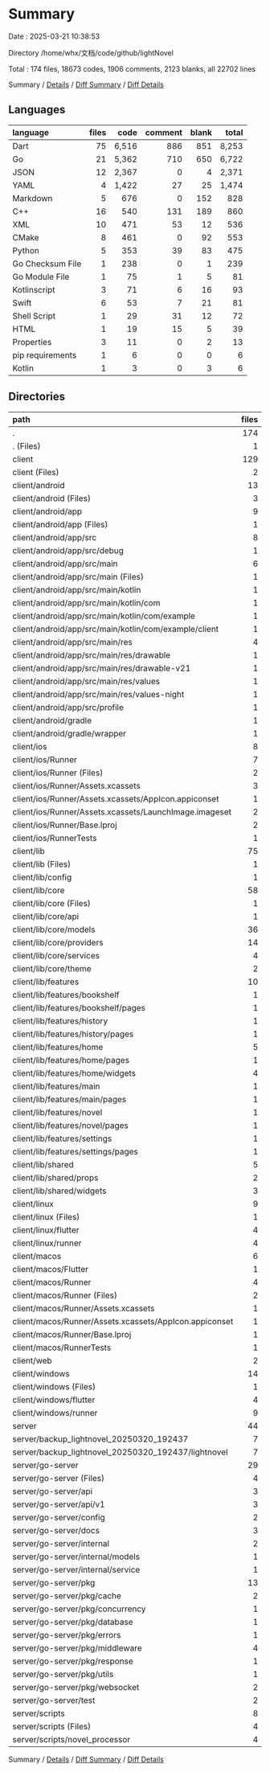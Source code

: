 # Summary

Date : 2025-03-21 10:38:53

Directory /home/whx/文档/code/github/lightNovel

Total : 174 files,  18673 codes, 1906 comments, 2123 blanks, all 22702 lines

Summary / [Details](details.md) / [Diff Summary](diff.md) / [Diff Details](diff-details.md)

## Languages
| language | files | code | comment | blank | total |
| :--- | ---: | ---: | ---: | ---: | ---: |
| Dart | 75 | 6,516 | 886 | 851 | 8,253 |
| Go | 21 | 5,362 | 710 | 650 | 6,722 |
| JSON | 12 | 2,367 | 0 | 4 | 2,371 |
| YAML | 4 | 1,422 | 27 | 25 | 1,474 |
| Markdown | 5 | 676 | 0 | 152 | 828 |
| C++ | 16 | 540 | 131 | 189 | 860 |
| XML | 10 | 471 | 53 | 12 | 536 |
| CMake | 8 | 461 | 0 | 92 | 553 |
| Python | 5 | 353 | 39 | 83 | 475 |
| Go Checksum File | 1 | 238 | 0 | 1 | 239 |
| Go Module File | 1 | 75 | 1 | 5 | 81 |
| Kotlinscript | 3 | 71 | 6 | 16 | 93 |
| Swift | 6 | 53 | 7 | 21 | 81 |
| Shell Script | 1 | 29 | 31 | 12 | 72 |
| HTML | 1 | 19 | 15 | 5 | 39 |
| Properties | 3 | 11 | 0 | 2 | 13 |
| pip requirements | 1 | 6 | 0 | 0 | 6 |
| Kotlin | 1 | 3 | 0 | 3 | 6 |

## Directories
| path | files | code | comment | blank | total |
| :--- | ---: | ---: | ---: | ---: | ---: |
| . | 174 | 18,673 | 1,906 | 2,123 | 22,702 |
| . (Files) | 1 | 2 | 0 | 1 | 3 |
| client | 129 | 8,438 | 1,125 | 1,217 | 10,780 |
| client (Files) | 2 | 45 | 27 | 20 | 92 |
| client/android | 13 | 149 | 57 | 30 | 236 |
| client/android (Files) | 3 | 42 | 0 | 10 | 52 |
| client/android/app | 9 | 102 | 57 | 19 | 178 |
| client/android/app (Files) | 1 | 32 | 6 | 7 | 45 |
| client/android/app/src | 8 | 70 | 51 | 12 | 133 |
| client/android/app/src/debug | 1 | 3 | 4 | 1 | 8 |
| client/android/app/src/main | 6 | 64 | 43 | 10 | 117 |
| client/android/app/src/main (Files) | 1 | 35 | 11 | 1 | 47 |
| client/android/app/src/main/kotlin | 1 | 3 | 0 | 3 | 6 |
| client/android/app/src/main/kotlin/com | 1 | 3 | 0 | 3 | 6 |
| client/android/app/src/main/kotlin/com/example | 1 | 3 | 0 | 3 | 6 |
| client/android/app/src/main/kotlin/com/example/client | 1 | 3 | 0 | 3 | 6 |
| client/android/app/src/main/res | 4 | 26 | 32 | 6 | 64 |
| client/android/app/src/main/res/drawable | 1 | 4 | 7 | 2 | 13 |
| client/android/app/src/main/res/drawable-v21 | 1 | 4 | 7 | 2 | 13 |
| client/android/app/src/main/res/values | 1 | 9 | 9 | 1 | 19 |
| client/android/app/src/main/res/values-night | 1 | 9 | 9 | 1 | 19 |
| client/android/app/src/profile | 1 | 3 | 4 | 1 | 8 |
| client/android/gradle | 1 | 5 | 0 | 1 | 6 |
| client/android/gradle/wrapper | 1 | 5 | 0 | 1 | 6 |
| client/ios | 8 | 229 | 4 | 13 | 246 |
| client/ios/Runner | 7 | 222 | 2 | 9 | 233 |
| client/ios/Runner (Files) | 2 | 13 | 0 | 3 | 16 |
| client/ios/Runner/Assets.xcassets | 3 | 148 | 0 | 4 | 152 |
| client/ios/Runner/Assets.xcassets/AppIcon.appiconset | 1 | 122 | 0 | 1 | 123 |
| client/ios/Runner/Assets.xcassets/LaunchImage.imageset | 2 | 26 | 0 | 3 | 29 |
| client/ios/Runner/Base.lproj | 2 | 61 | 2 | 2 | 65 |
| client/ios/RunnerTests | 1 | 7 | 2 | 4 | 13 |
| client/lib | 75 | 6,516 | 886 | 851 | 8,253 |
| client/lib (Files) | 1 | 21 | 9 | 6 | 36 |
| client/lib/config | 1 | 50 | 20 | 14 | 84 |
| client/lib/core | 58 | 5,086 | 701 | 697 | 6,484 |
| client/lib/core (Files) | 1 | 105 | 9 | 9 | 123 |
| client/lib/core/api | 1 | 683 | 36 | 83 | 802 |
| client/lib/core/models | 36 | 3,741 | 474 | 457 | 4,672 |
| client/lib/core/providers | 14 | 286 | 119 | 95 | 500 |
| client/lib/core/services | 4 | 189 | 45 | 39 | 273 |
| client/lib/core/theme | 2 | 82 | 18 | 14 | 114 |
| client/lib/features | 10 | 972 | 105 | 78 | 1,155 |
| client/lib/features/bookshelf | 1 | 13 | 9 | 4 | 26 |
| client/lib/features/bookshelf/pages | 1 | 13 | 9 | 4 | 26 |
| client/lib/features/history | 1 | 13 | 7 | 3 | 23 |
| client/lib/features/history/pages | 1 | 13 | 7 | 3 | 23 |
| client/lib/features/home | 5 | 491 | 51 | 34 | 576 |
| client/lib/features/home/pages | 1 | 135 | 14 | 6 | 155 |
| client/lib/features/home/widgets | 4 | 356 | 37 | 28 | 421 |
| client/lib/features/main | 1 | 53 | 9 | 7 | 69 |
| client/lib/features/main/pages | 1 | 53 | 9 | 7 | 69 |
| client/lib/features/novel | 1 | 339 | 18 | 25 | 382 |
| client/lib/features/novel/pages | 1 | 339 | 18 | 25 | 382 |
| client/lib/features/settings | 1 | 63 | 11 | 5 | 79 |
| client/lib/features/settings/pages | 1 | 63 | 11 | 5 | 79 |
| client/lib/shared | 5 | 387 | 51 | 56 | 494 |
| client/lib/shared/props | 2 | 135 | 20 | 20 | 175 |
| client/lib/shared/widgets | 3 | 252 | 31 | 36 | 319 |
| client/linux | 9 | 325 | 37 | 92 | 454 |
| client/linux (Files) | 1 | 104 | 0 | 25 | 129 |
| client/linux/flutter | 4 | 105 | 9 | 27 | 141 |
| client/linux/runner | 4 | 116 | 28 | 40 | 184 |
| client/macos | 6 | 445 | 5 | 17 | 467 |
| client/macos/Flutter | 1 | 4 | 3 | 4 | 11 |
| client/macos/Runner | 4 | 434 | 0 | 9 | 443 |
| client/macos/Runner (Files) | 2 | 23 | 0 | 7 | 30 |
| client/macos/Runner/Assets.xcassets | 1 | 68 | 0 | 1 | 69 |
| client/macos/Runner/Assets.xcassets/AppIcon.appiconset | 1 | 68 | 0 | 1 | 69 |
| client/macos/Runner/Base.lproj | 1 | 343 | 0 | 1 | 344 |
| client/macos/RunnerTests | 1 | 7 | 2 | 4 | 13 |
| client/web | 2 | 54 | 15 | 6 | 75 |
| client/windows | 14 | 675 | 94 | 188 | 957 |
| client/windows (Files) | 1 | 89 | 0 | 20 | 109 |
| client/windows/flutter | 4 | 124 | 9 | 29 | 162 |
| client/windows/runner | 9 | 462 | 85 | 139 | 686 |
| server | 44 | 10,233 | 781 | 905 | 11,919 |
| server/backup_lightnovel_20250320_192437 | 7 | 7 | 0 | 0 | 7 |
| server/backup_lightnovel_20250320_192437/lightnovel | 7 | 7 | 0 | 0 | 7 |
| server/go-server | 29 | 9,797 | 742 | 806 | 11,345 |
| server/go-server (Files) | 4 | 684 | 31 | 117 | 832 |
| server/go-server/api | 3 | 600 | 359 | 129 | 1,088 |
| server/go-server/api/v1 | 3 | 600 | 359 | 129 | 1,088 |
| server/go-server/config | 2 | 157 | 2 | 22 | 181 |
| server/go-server/docs | 3 | 5,590 | 2 | 6 | 5,598 |
| server/go-server/internal | 2 | 1,150 | 158 | 239 | 1,547 |
| server/go-server/internal/models | 1 | 127 | 12 | 15 | 154 |
| server/go-server/internal/service | 1 | 1,023 | 146 | 224 | 1,393 |
| server/go-server/pkg | 13 | 1,244 | 159 | 233 | 1,636 |
| server/go-server/pkg/cache | 2 | 269 | 42 | 59 | 370 |
| server/go-server/pkg/concurrency | 1 | 111 | 17 | 21 | 149 |
| server/go-server/pkg/database | 1 | 225 | 11 | 22 | 258 |
| server/go-server/pkg/errors | 1 | 71 | 12 | 14 | 97 |
| server/go-server/pkg/middleware | 4 | 275 | 39 | 60 | 374 |
| server/go-server/pkg/response | 1 | 95 | 12 | 15 | 122 |
| server/go-server/pkg/utils | 1 | 16 | 1 | 6 | 23 |
| server/go-server/pkg/websocket | 2 | 182 | 25 | 36 | 243 |
| server/go-server/test | 2 | 372 | 31 | 60 | 463 |
| server/scripts | 8 | 429 | 39 | 99 | 567 |
| server/scripts (Files) | 4 | 123 | 5 | 25 | 153 |
| server/scripts/novel_processor | 4 | 306 | 34 | 74 | 414 |

Summary / [Details](details.md) / [Diff Summary](diff.md) / [Diff Details](diff-details.md)